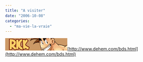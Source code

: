 ```yaml
---
title: "A visiter"
date: "2006-10-08"
categories: 
  - "ma-vie-la-vraie"
---
```


![](images/bandm_2.gif)[http://www.dehem.com/bds.html](http://www.dehem.com/bds.html)
